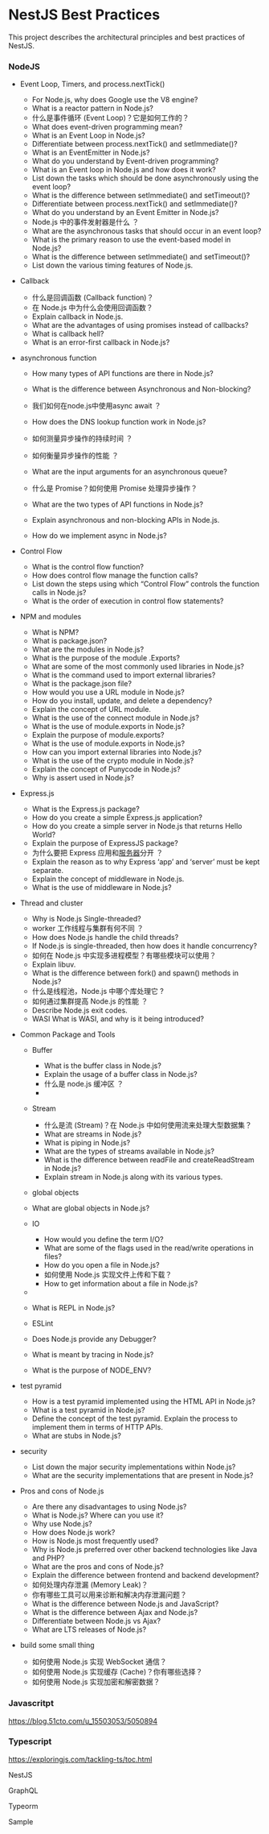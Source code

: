 # NestJS Best Practices

This project describes the architectural principles and best practices of NestJS.

### NodeJS




-  Event Loop, Timers, and process.nextTick()

   -  For Node.js, why does Google use the V8 engine?
   -  What is a reactor pattern in Node.js?
   -  什么是事件循环 (Event Loop)？它是如何工作的？
   -  What does event-driven programming mean?
   -  What is an Event Loop in Node.js?
   -  Differentiate between process.nextTick() and setImmediate()?
   -  What is an EventEmitter in Node.js?
   -  What do you understand by Event-driven programming?
   -  What is an Event loop in Node.js and how does it work?
   -  List down the tasks which should be done asynchronously using the event loop?
   -  What is the difference between setImmediate() and setTimeout()?
   -  Differentiate between process.nextTick() and setImmediate()?
   -  What do you understand by an Event Emitter in Node.js?
   -  Node.js 中的事件发射器是什么 ？ 
   -  What are the asynchronous tasks that should occur in an event loop?
   -  What is the primary reason to use the event-based model in Node.js?
   -  What is the difference between setImmediate() and setTimeout()?
   -  List down the various timing features of Node.js.




-  Callback 

   -  什么是回调函数 (Callback function)？
   -  在 Node.js 中为什么会使用回调函数？
   -  Explain callback in Node.js.
   -  What are the advantages of using promises instead of callbacks?
   -  What is callback hell?
   -  What is an error-first callback in Node.js?




- asynchronous function


  - How many types of API functions are there in Node.js?

  - What is the difference between Asynchronous and Non-blocking?

  - 我们如何在node.js中使用async await ？

  - How does the DNS lookup function work in Node.js?

  - 如何测量异步操作的持续时间 ？

  - 如何衡量异步操作的性能 ？ 

  - What are the input arguments for an asynchronous queue?

  - 什么是 Promise？如何使用 Promise 处理异步操作？

  - What are the two types of API functions in Node.js?

  - Explain asynchronous and non-blocking APIs in Node.js.

  - How do we implement async in Node.js?

    

- Control Flow


  -  What is the control flow function?
  -  How does control flow manage the function calls?
  -  List down the steps using which “Control Flow” controls the function calls in Node.js?
  -  What is the order of execution in control flow statements?

  

  

- NPM and modules


  -  What is NPM?
  -  What is package.json?
  -  What are the modules in Node.js?
  -  What is the purpose of the module .Exports?
  -  What are some of the most commonly used libraries in Node.js?
  -  What is the command used to import external libraries?
  -  What is the package.json file?
  -  How would you use a URL module in Node.js?
  -  How do you install, update, and delete a dependency?
  -  Explain the concept of URL module.
  -  What is the use of the connect module in Node.js?
  -  What is the use of module.exports in Node.js?
  -  Explain the purpose of module.exports?
  -  What is the use of module.exports in Node.js?
  -  How can you import external libraries into Node.js?
  -  What is the use of the crypto module in Node.js?
  -  Explain the concept of Punycode in Node.js?
  -  Why is assert used in Node.js?

  

- Express.js


  -  What is the Express.js package?
  -  How do you create a simple Express.js application?
  -  How do you create a simple server in Node.js that returns Hello World?
  -  Explain the purpose of ExpressJS package?
  -  为什么要把 Express 应用和[服务器](https://cloud.tencent.com/product/cvm?from=20065&from_column=20065)分开 ？
  -  Explain the reason as to why Express ‘app’ and ‘server’ must be kept separate.
  -  Explain the concept of middleware in Node.js.
  -  What is the use of middleware in Node.js?

  

- Thread and cluster 


  -  Why is Node.js Single-threaded?
  -  worker 工作线程与集群有何不同 ？ 
  -  How does Node.js handle the child threads?
  -  If Node.js is single-threaded, then how does it handle concurrency?
  -  如何在 Node.js 中实现多进程模型？有哪些模块可以使用？
  -  Explain libuv.
  -  What is the difference between fork() and spawn() methods in Node.js?
  -  什么是线程池，Node.js 中哪个库处理它 ? 
  -  如何通过集群提高 Node.js 的性能 ？ 
  -  Describe Node.js exit codes.
  -  WASI What is WASI, and why is it being introduced?

  




- Common Package and Tools


  -  Buffer

     -  What is the buffer class in Node.js?
     -  Explain the usage of a buffer class in Node.js?
     -  什么是 node.js 缓冲区 ？
     -  
  -  Stream

     -  什么是流 (Stream)？在 Node.js 中如何使用流来处理大型数据集？
     -  What are streams in Node.js?
     -  What is piping in Node.js?
     -  What are the types of streams available in Node.js?
     -  What is the difference between readFile and createReadStream in Node.js?
     -  Explain stream in Node.js along with its various types.
  -   global objects
     - What are global objects in Node.js?
  -  IO

     -  How would you define the term I/O? 
     -  What are some of the flags used in the read/write operations in files?
     -  How do you open a file in Node.js?
     -  如何使用 Node.js 实现文件上传和下载？
     -  How to get information about a file in Node.js?
  -  
  -  What is REPL in Node.js?
  -  ESLint
  -  Does Node.js provide any Debugger?
  -  What is meant by tracing in Node.js?
  -  What is the purpose of NODE_ENV?

  

  

  

- test pyramid
  - How is a test pyramid implemented using the HTML API in Node.js?
  - What is a test pyramid in Node.js?
  - Define the concept of the test pyramid. Explain the process to implement them in terms of HTTP APIs.
  - What are stubs in Node.js?



- security 
  - List down the major security implementations within Node.js?
  - What are the security implementations that are present in Node.js?






- Pros and cons of Node.js


  -  Are there any disadvantages to using Node.js?
  -  What is Node.js? Where can you use it?
  -  Why use Node.js?
  -  How does Node.js work?
  -  How is Node.js most frequently used?
  -  Why is Node.js preferred over other backend technologies like Java and PHP?
  -  What are the pros and cons of Node.js?
  -  Explain the difference between frontend and backend development?
  -  如何处理内存泄漏 (Memory Leak)？
  -  你有哪些工具可以用来诊断和解决内存泄漏问题？
  -  What is the difference between Node.js and JavaScript?
  -  What is the difference between Ajax and Node.js?
  -  Differentiate between Node.js vs Ajax?
  -  What are LTS releases of Node.js?

  

- build some small thing


  -  如何使用 Node.js 实现 WebSocket 通信？
  -  如何使用 Node.js 实现缓存 (Cache)？你有哪些选择？
  -  如何使用 Node.js 实现加密和解密数据？

  

  









### Javascritpt

https://blog.51cto.com/u_15503053/5050894











### Typescript



https://exploringjs.com/tackling-ts/toc.html











NestJS

GraphQL

Typeorm

Sample


